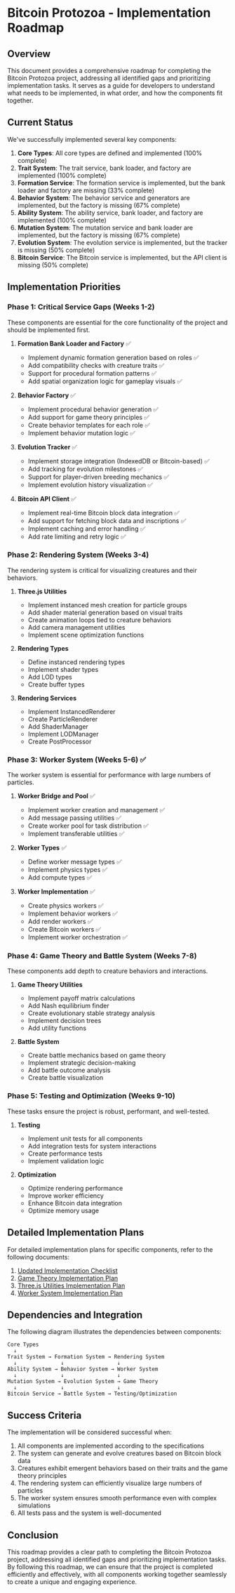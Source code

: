 # Bitcoin Protozoa - Implementation Roadmap

## Overview
This document provides a comprehensive roadmap for completing the Bitcoin Protozoa project, addressing all identified gaps and prioritizing implementation tasks. It serves as a guide for developers to understand what needs to be implemented, in what order, and how the components fit together.

## Current Status
We've successfully implemented several key components:

1. **Core Types**: All core types are defined and implemented (100% complete)
2. **Trait System**: The trait service, bank loader, and factory are implemented (100% complete)
3. **Formation Service**: The formation service is implemented, but the bank loader and factory are missing (33% complete)
4. **Behavior System**: The behavior service and generators are implemented, but the factory is missing (67% complete)
5. **Ability System**: The ability service, bank loader, and factory are implemented (100% complete)
6. **Mutation System**: The mutation service and bank loader are implemented, but the factory is missing (67% complete)
7. **Evolution System**: The evolution service is implemented, but the tracker is missing (50% complete)
8. **Bitcoin Service**: The Bitcoin service is implemented, but the API client is missing (50% complete)

## Implementation Priorities

### Phase 1: Critical Service Gaps (Weeks 1-2)
These components are essential for the core functionality of the project and should be implemented first.

1. **Formation Bank Loader and Factory** ✅
   - Implement dynamic formation generation based on roles ✅
   - Add compatibility checks with creature traits ✅
   - Support for procedural formation patterns ✅
   - Add spatial organization logic for gameplay visuals ✅

2. **Behavior Factory** ✅
   - Implement procedural behavior generation ✅
   - Add support for game theory principles ✅
   - Create behavior templates for each role ✅
   - Implement behavior mutation logic ✅

3. **Evolution Tracker** ✅
   - Implement storage integration (IndexedDB or Bitcoin-based) ✅
   - Add tracking for evolution milestones ✅
   - Support for player-driven breeding mechanics ✅
   - Implement evolution history visualization ✅

4. **Bitcoin API Client** ✅
   - Implement real-time Bitcoin block data integration ✅
   - Add support for fetching block data and inscriptions ✅
   - Implement caching and error handling ✅
   - Add rate limiting and retry logic ✅

### Phase 2: Rendering System (Weeks 3-4)
The rendering system is critical for visualizing creatures and their behaviors.

1. **Three.js Utilities**
   - Implement instanced mesh creation for particle groups
   - Add shader material generation based on visual traits
   - Create animation loops tied to creature behaviors
   - Add camera management utilities
   - Implement scene optimization functions

2. **Rendering Types**
   - Define instanced rendering types
   - Implement shader types
   - Add LOD types
   - Create buffer types

3. **Rendering Services**
   - Implement InstancedRenderer
   - Create ParticleRenderer
   - Add ShaderManager
   - Implement LODManager
   - Create PostProcessor

### Phase 3: Worker System (Weeks 5-6) ✅
The worker system is essential for performance with large numbers of particles.

1. **Worker Bridge and Pool** ✅
   - Implement worker creation and management ✅
   - Add message passing utilities ✅
   - Create worker pool for task distribution ✅
   - Implement transferable utilities ✅

2. **Worker Types** ✅
   - Define worker message types ✅
   - Implement physics types ✅
   - Add compute types ✅

3. **Worker Implementation** ✅
   - Create physics workers ✅
   - Implement behavior workers ✅
   - Add render workers ✅
   - Create Bitcoin workers ✅
   - Implement worker orchestration ✅

### Phase 4: Game Theory and Battle System (Weeks 7-8)
These components add depth to creature behaviors and interactions.

1. **Game Theory Utilities**
   - Implement payoff matrix calculations
   - Add Nash equilibrium finder
   - Create evolutionary stable strategy analysis
   - Implement decision trees
   - Add utility functions

2. **Battle System**
   - Create battle mechanics based on game theory
   - Implement strategic decision-making
   - Add battle outcome analysis
   - Create battle visualization

### Phase 5: Testing and Optimization (Weeks 9-10)
These tasks ensure the project is robust, performant, and well-tested.

1. **Testing**
   - Implement unit tests for all components
   - Add integration tests for system interactions
   - Create performance tests
   - Implement validation logic

2. **Optimization**
   - Optimize rendering performance
   - Improve worker efficiency
   - Enhance Bitcoin data integration
   - Optimize memory usage

## Detailed Implementation Plans

For detailed implementation plans for specific components, refer to the following documents:

1. [Updated Implementation Checklist](fresh/docs/updated_implementation_checklist.md)
2. [Game Theory Implementation Plan](fresh/docs/game_theory_implementation_plan.md)
3. [Three.js Utilities Implementation Plan](fresh/docs/threejs_utilities_implementation_plan_part1.md)
4. [Worker System Implementation Plan](fresh/docs/worker_system_implementation_plan_part1.md)

## Dependencies and Integration

The following diagram illustrates the dependencies between components:

```
Core Types
  ↓
Trait System → Formation System → Rendering System
  ↓              ↓                 ↓
Ability System → Behavior System → Worker System
  ↓              ↓                 ↓
Mutation System → Evolution System → Game Theory
  ↓              ↓                 ↓
Bitcoin Service → Battle System → Testing/Optimization
```

## Success Criteria

The implementation will be considered successful when:

1. All components are implemented according to the specifications
2. The system can generate and evolve creatures based on Bitcoin block data
3. Creatures exhibit emergent behaviors based on their traits and the game theory principles
4. The rendering system can efficiently visualize large numbers of particles
5. The worker system ensures smooth performance even with complex simulations
6. All tests pass and the system is well-documented

## Conclusion

This roadmap provides a clear path to completing the Bitcoin Protozoa project, addressing all identified gaps and prioritizing implementation tasks. By following this roadmap, we can ensure that the project is completed efficiently and effectively, with all components working together seamlessly to create a unique and engaging experience.
